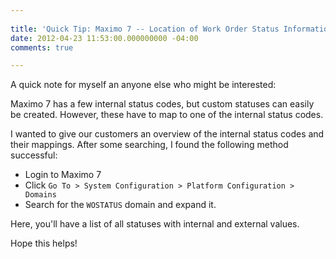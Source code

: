 ```yaml
---
 
title: 'Quick Tip: Maximo 7 -- Location of Work Order Status Information [Field Notes]'
date: 2012-04-23 11:53:00.000000000 -04:00
comments: true

---
```

A quick note for myself an anyone else who might be interested:

Maximo 7 has a few internal status codes, but custom statuses can easily be created. However, these have to map to one of the internal status codes.

I wanted to give our customers an overview of the internal status codes and their mappings. After some searching, I found the following method successful:

* Login to Maximo 7
* Click `Go To > System Configuration > Platform Configuration > Domains`
* Search for the `WOSTATUS` domain and expand it.

Here, you'll have a list of all statuses with internal and external values.

Hope this helps!
